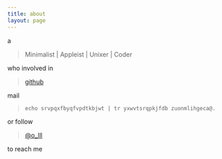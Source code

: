 ```yaml
---
title: about
layout: page
---
```


a

> Minimalist | Appleist | Unixer | Coder

who involved in 

> [github](https://github.com/waynezhang)

mail 

> `echo srvpqxfbyqfvpdtkbjwt | tr yxwvtsrqpkjfdb zuonmlihgeca@.`

or follow 

> [@o_lll](https://twitter.com/#!/o_lll)

to reach me
